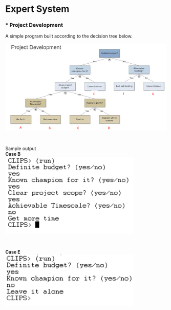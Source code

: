 # Expert System
### * Project Development
A simple program built according to the decision tree below. <br/><br/>
<img src="img/projdev_dt.PNG" width=700>

<br/>

Sample output <br/>
**Case B** <br/>
<img src="img/projdev_b.PNG" width=400>

<br/>

**Case E** <br/>
<img src="img/projdev_e.PNG" width=400>
